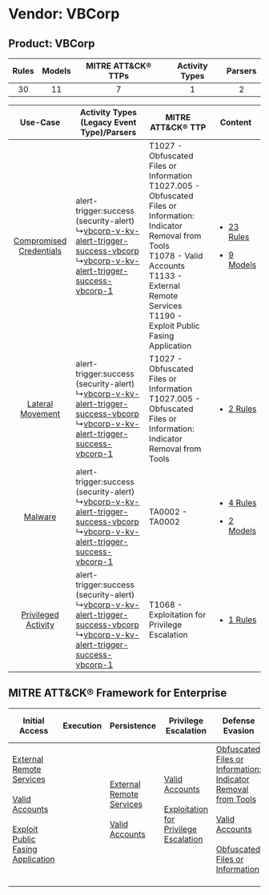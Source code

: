 Vendor: VBCorp
==============
Product: VBCorp
---------------
| Rules | Models | MITRE ATT&CK® TTPs | Activity Types | Parsers |
|:-----:|:------:|:------------------:|:--------------:|:-------:|
|  30   |   11   |         7          |       1        |    2    |

|    Use-Case    | Activity Types (Legacy Event Type)/Parsers    | MITRE ATT&CK® TTP    | Content    |
|:----:| ---- | ---- | ---- |
| [Compromised Credentials](../../../UseCases/uc_compromised_credentials.md) |  alert-trigger:success (security-alert)<br> ↳[vbcorp-v-kv-alert-trigger-success-vbcorp](Ps/pC_vbcorpvkvalerttriggersuccessvbcorp.md)<br> ↳[vbcorp-v-kv-alert-trigger-success-vbcorp-1](Ps/pC_vbcorpvkvalerttriggersuccessvbcorp1.md)<br> | T1027 - Obfuscated Files or Information<br>T1027.005 - Obfuscated Files or Information: Indicator Removal from Tools<br>T1078 - Valid Accounts<br>T1133 - External Remote Services<br>T1190 - Exploit Public Fasing Application<br> | [<ul><li>23 Rules</li></ul><ul><li>9 Models</li></ul>](RM/r_m_vbcorp_vbcorp_Compromised_Credentials.md) |
|        [Lateral Movement](../../../UseCases/uc_lateral_movement.md)        |  alert-trigger:success (security-alert)<br> ↳[vbcorp-v-kv-alert-trigger-success-vbcorp](Ps/pC_vbcorpvkvalerttriggersuccessvbcorp.md)<br> ↳[vbcorp-v-kv-alert-trigger-success-vbcorp-1](Ps/pC_vbcorpvkvalerttriggersuccessvbcorp1.md)<br> | T1027 - Obfuscated Files or Information<br>T1027.005 - Obfuscated Files or Information: Indicator Removal from Tools<br>    | [<ul><li>2 Rules</li></ul>](RM/r_m_vbcorp_vbcorp_Lateral_Movement.md)    |
|    [Malware](../../../UseCases/uc_malware.md)    |  alert-trigger:success (security-alert)<br> ↳[vbcorp-v-kv-alert-trigger-success-vbcorp](Ps/pC_vbcorpvkvalerttriggersuccessvbcorp.md)<br> ↳[vbcorp-v-kv-alert-trigger-success-vbcorp-1](Ps/pC_vbcorpvkvalerttriggersuccessvbcorp1.md)<br> | TA0002 - TA0002<br>    | [<ul><li>4 Rules</li></ul><ul><li>2 Models</li></ul>](RM/r_m_vbcorp_vbcorp_Malware.md)    |
|     [Privileged Activity](../../../UseCases/uc_privileged_activity.md)     |  alert-trigger:success (security-alert)<br> ↳[vbcorp-v-kv-alert-trigger-success-vbcorp](Ps/pC_vbcorpvkvalerttriggersuccessvbcorp.md)<br> ↳[vbcorp-v-kv-alert-trigger-success-vbcorp-1](Ps/pC_vbcorpvkvalerttriggersuccessvbcorp1.md)<br> | T1068 - Exploitation for Privilege Escalation<br>    | [<ul><li>1 Rules</li></ul>](RM/r_m_vbcorp_vbcorp_Privileged_Activity.md)    |

MITRE ATT&CK® Framework for Enterprise
--------------------------------------
| Initial Access                                                                                                                                                                                                                         | Execution | Persistence                                                                                                                                      | Privilege Escalation                                                                                                                                          | Defense Evasion                                                                                                                                                                                                                                                               | Credential Access | Discovery | Lateral Movement | Collection | Command and Control | Exfiltration | Impact |
| -------------------------------------------------------------------------------------------------------------------------------------------------------------------------------------------------------------------------------------- | --------- | ------------------------------------------------------------------------------------------------------------------------------------------------ | ------------------------------------------------------------------------------------------------------------------------------------------------------------- | ----------------------------------------------------------------------------------------------------------------------------------------------------------------------------------------------------------------------------------------------------------------------------- | ----------------- | --------- | ---------------- | ---------- | ------------------- | ------------ | ------ |
| [External Remote Services](https://attack.mitre.org/techniques/T1133)<br><br>[Valid Accounts](https://attack.mitre.org/techniques/T1078)<br><br>[Exploit Public Fasing Application](https://attack.mitre.org/techniques/T1190)<br><br> |           | [External Remote Services](https://attack.mitre.org/techniques/T1133)<br><br>[Valid Accounts](https://attack.mitre.org/techniques/T1078)<br><br> | [Valid Accounts](https://attack.mitre.org/techniques/T1078)<br><br>[Exploitation for Privilege Escalation](https://attack.mitre.org/techniques/T1068)<br><br> | [Obfuscated Files or Information: Indicator Removal from Tools](https://attack.mitre.org/techniques/T1027/005)<br><br>[Valid Accounts](https://attack.mitre.org/techniques/T1078)<br><br>[Obfuscated Files or Information](https://attack.mitre.org/techniques/T1027)<br><br> |                   |           |                  |            |                     |              |        |